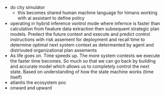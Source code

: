 - do city simulator
  - this becomes shared human machine language for himans working with ai assistant to define policy
- operating in hybrid inference vontrol mode where infernce is faster than calculation from fwature data extraction then subsequent strategic plan models. Predect the future context and execute and predict control instructions with risk assement for deployment and recall time to determine optimal next system context as determented by agent and distrivuted organizational plan assements
- As life goes on. Time speeds up. The more system contexts we execute the faster time becomes. So much so that we can go back by building and accurate model which allows us to completely control the next state. Based on understanding of how the state machine works (time itself)
- atlantis the ecosystem poc
- onward and upward